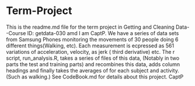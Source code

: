 # Term-Project
This is the readme.md file for the term project in Getting and Cleaning Data--Course ID: getdata-030 amd I am CaptP.
We have a series of data sets from Samsung Phones monitoring the movements of 30 people doing 6 different things(Walking, etc).
Each measurement is ecpressed as 561 variations of acceleration, velocity, as jerk ( third derivative) etc.
The r script, run_analysis.R, takes a series of files of this data,  (Notably in two parts the test and training parts) and 
recombines this data, adds column headings and finally takes the averages of for each subject and activity. (Such as walking.)
See CodeBook.md for details about this project.
CaptP

